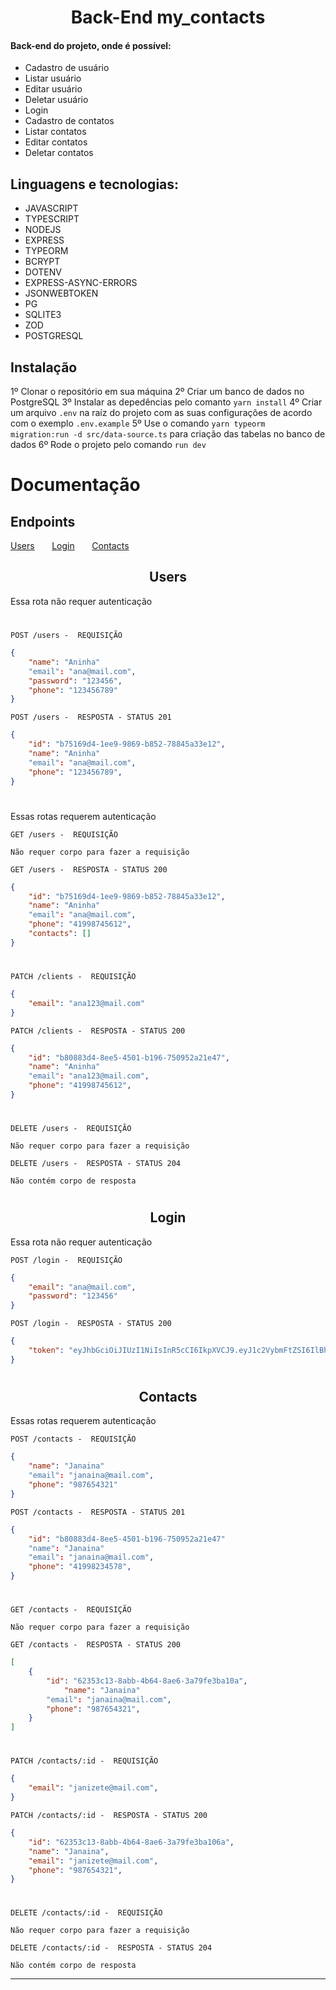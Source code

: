 <h1 align="center"> Back-End my_contacts</h1>

<h4>Back-end do projeto, onde é possível: </h4>
 
 - Cadastro de usuário 
 - Listar usuário
 - Editar usuário
 - Deletar usuário
 - Login 
 - Cadastro de contatos
 - Listar contatos
 - Editar contatos
 - Deletar contatos

## Linguagens e tecnologias:

- JAVASCRIPT
- TYPESCRIPT
- NODEJS
- EXPRESS
- TYPEORM
- BCRYPT
- DOTENV
- EXPRESS-ASYNC-ERRORS
- JSONWEBTOKEN
- PG
- SQLITE3
- ZOD
- POSTGRESQL

## Instalação

1º Clonar o repositório em sua máquina
2º Criar um banco de dados no PostgreSQL
3º Instalar as depedências pelo comanto `yarn install`
4º Criar um arquivo `.env` na raíz do projeto com as suas configurações de acordo com o exemplo `.env.example`
5º Use o comando `yarn typeorm migration:run -d src/data-source.ts` para criação das tabelas no banco de dados
6º Rode o projeto pelo comando `run dev`

# Documentação

## Endpoints

<a href="#-users-">Users</a>&nbsp;&nbsp;&nbsp;&nbsp;&nbsp;&nbsp;
<a href="#-login-">Login</a>&nbsp;&nbsp;&nbsp;&nbsp;&nbsp;&nbsp;
<a href="#-contacts-">Contacts</a>&nbsp;&nbsp;&nbsp;&nbsp;&nbsp;&nbsp;

<h2 align ='center'> Users </h2>

Essa rota não requer autenticação

#

`POST /users -  REQUISIÇÃO`

```JSON
{
  	"name": "Aninha"
	"email": "ana@mail.com",
	"password": "123456",
	"phone": "123456789"
}
```

`POST /users -  RESPOSTA - STATUS 201`

```JSON
{
  	"id": "b75169d4-1ee9-9869-b852-78845a33e12",
 	"name": "Aninha"
	"email": "ana@mail.com",
	"phone": "123456789",
}
```

#

Essas rotas requerem autenticação

`GET /users -  REQUISIÇÃO`

```
Não requer corpo para fazer a requisição
```

`GET /users -  RESPOSTA - STATUS 200`

```JSON
{ 
 	"id": "b75169d4-1ee9-9869-b852-78845a33e12",
	"name": "Aninha"
  	"email": "ana@mail.com",
	"phone": "41998745612",
	"contacts": []
}
```

#

`PATCH /clients -  REQUISIÇÃO`

```JSON
{
	"email": "ana123@mail.com"
}
```

`PATCH /clients -  RESPOSTA - STATUS 200`

```JSON
{
	"id": "b80883d4-8ee5-4501-b196-750952a21e47",
  	"name": "Aninha"
	"email": "ana123@mail.com",
	"phone": "41998745612",
}
```

#

`DELETE /users -  REQUISIÇÃO`

```
Não requer corpo para fazer a requisição
```

`DELETE /users -  RESPOSTA - STATUS 204`

```
Não contém corpo de resposta
```

#

<h2 align ='center'> Login </h2>

Essa rota não requer autenticação

`POST /login -  REQUISIÇÃO`

```JSON
{
	"email": "ana@mail.com",
	"password": "123456"
}
```

`POST /login -  RESPOSTA - STATUS 200`

```JSON
{
	"token": "eyJhbGciOiJIUzI1NiIsInR5cCI6IkpXVCJ9.eyJ1c2VybmFtZSI6IlBhdHJpY2siLCJpYXQiOjE2ODUxMjkzMTgsImV4cCI6MTY4NTE0NzMxOCwic3ViIjoiMWE4ODA4MzYtNzFlNi00YTY3LThiYTktYjgyZDU3NDY1OWIyIn0.Q5qjT_j5IACjTRAq3y5Y5sD9wnEVFEhj4TbSZq80GBs"
}
```

#

<h2 align ='center'> Contacts </h2>

Essas rotas requerem autenticação

`POST /contacts -  REQUISIÇÃO`

```JSON
{	
	"name": "Janaina"
	"email": "janaina@mail.com",
	"phone": "987654321"
}
```

`POST /contacts -  RESPOSTA - STATUS 201`

```JSON
{
	"id": "b80883d4-8ee5-4501-b196-750952a21e47"
	"name": "Janaina"
	"email": "janaina@mail.com",
	"phone": "41998234578",
}
```

#

`GET /contacts -  REQUISIÇÃO`

```
Não requer corpo para fazer a requisição
```

`GET /contacts -  RESPOSTA - STATUS 200`

```JSON
[
	{
		"id": "62353c13-8abb-4b64-8ae6-3a79fe3ba10a",
    		"name": "Janaina"
		"email": "janaina@mail.com",
		"phone": "987654321",
	}
]
```

#

`PATCH /contacts/:id -  REQUISIÇÃO`

```JSON
{
  	"email": "janizete@mail.com",
}
```

`PATCH /contacts/:id -  RESPOSTA - STATUS 200`

```JSON
{
	"id": "62353c13-8abb-4b64-8ae6-3a79fe3ba106a",
  	"name": "Janaina",
	"email": "janizete@mail.com",
	"phone": "987654321",
}
```

#

`DELETE /contacts/:id -  REQUISIÇÃO`

```
Não requer corpo para fazer a requisição
```

`DELETE /contacts/:id -  RESPOSTA - STATUS 204`

```
Não contém corpo de resposta
```


---
